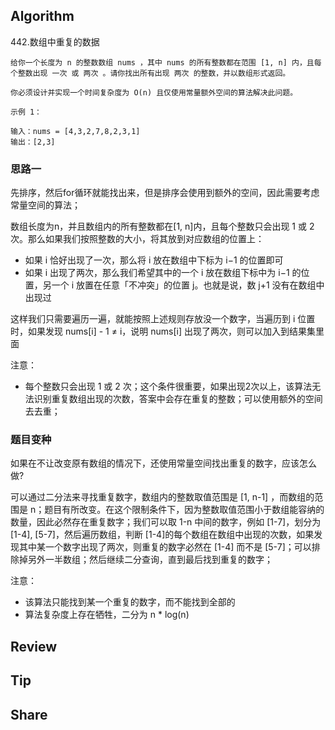 

## Algorithm

442.数组中重复的数据

```shell
给你一个长度为 n 的整数数组 nums ，其中 nums 的所有整数都在范围 [1, n] 内，且每个整数出现 一次 或 两次 。请你找出所有出现 两次 的整数，并以数组形式返回。

你必须设计并实现一个时间复杂度为 O(n) 且仅使用常量额外空间的算法解决此问题。

示例 1：

输入：nums = [4,3,2,7,8,2,3,1]
输出：[2,3]
```

### 思路一

先排序，然后for循环就能找出来，但是排序会使用到额外的空间，因此需要考虑常量空间的算法；

数组长度为n，并且数组内的所有整数都在[1, n]内，且每个整数只会出现 1 或 2 次。那么如果我们按照整数的大小，将其放到对应数组的位置上：

- 如果 i 恰好出现了一次，那么将 i 放在数组中下标为 i−1 的位置即可
- 如果 i 出现了两次，那么我们希望其中的一个 i 放在数组下标中为 i−1 的位置，另一个 i 放置在任意「不冲突」的位置 j。也就是说，数 j+1 没有在数组中出现过

这样我们只需要遍历一遍，就能按照上述规则存放没一个数字，当遍历到 i 位置时，如果发现 nums[i] - 1 ≠ i，说明 nums[i] 出现了两次，则可以加入到结果集里面

注意：

- 每个整数只会出现 1 或 2 次；这个条件很重要，如果出现2次以上，该算法无法识别重复数组出现的次数，答案中会存在重复的整数；可以使用额外的空间去去重；

### 题目变种

如果在不让改变原有数组的情况下，还使用常量空间找出重复的数字，应该怎么做?

可以通过二分法来寻找重复数字，数组内的整数取值范围是 [1, n-1] ，而数组的范围是 n；题目有所改变。在这个限制条件下，因为整数取值范围小于数组能容纳的数量，因此必然存在重复数字；我们可以取 1-n 中间的数字，例如 [1-7]，划分为 [1-4], [5-7]，然后遍历数组，判断 [1-4]的每个数组在数组中出现的次数，如果发现其中某一个数字出现了两次，则重复的数字必然在 [1-4] 而不是 [5-7]；可以排除掉另外一半数组；然后继续二分查询，直到最后找到重复的数字；

注意：

- 该算法只能找到某一个重复的数字，而不能找到全部的
- 算法复杂度上存在牺牲，二分为 n * log(n)

## Review



## Tip



## Share




